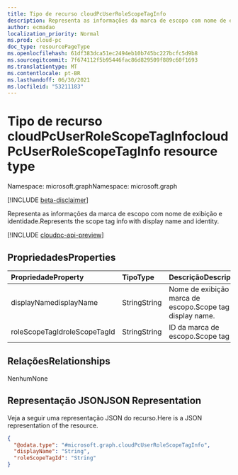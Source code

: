 ```yaml
---
title: Tipo de recurso cloudPcUserRoleScopeTagInfo
description: Representa as informações da marca de escopo com nome de exibição e identidade.
author: ecmadao
localization_priority: Normal
ms.prod: cloud-pc
doc_type: resourcePageType
ms.openlocfilehash: 61df383dca51ec2494eb10b745bc227bcfc5d9b8
ms.sourcegitcommit: 7f674112f5b95446fac86d829509f889c60f1693
ms.translationtype: MT
ms.contentlocale: pt-BR
ms.lasthandoff: 06/30/2021
ms.locfileid: "53211183"
---
```

# <a name="cloudpcuserrolescopetaginfo-resource-type"></a><span data-ttu-id="7ca1b-103">Tipo de recurso cloudPcUserRoleScopeTagInfo</span><span class="sxs-lookup"><span data-stu-id="7ca1b-103">cloudPcUserRoleScopeTagInfo resource type</span></span>

<span data-ttu-id="7ca1b-104">Namespace: microsoft.graph</span><span class="sxs-lookup"><span data-stu-id="7ca1b-104">Namespace: microsoft.graph</span></span>

[!INCLUDE [beta-disclaimer](../../includes/beta-disclaimer.md)]

<span data-ttu-id="7ca1b-105">Representa as informações da marca de escopo com nome de exibição e identidade.</span><span class="sxs-lookup"><span data-stu-id="7ca1b-105">Represents the scope tag info with display name and identity.</span></span>

[!INCLUDE [cloudpc-api-preview](../../includes/cloudpc-api-preview.md)]

## <a name="properties"></a><span data-ttu-id="7ca1b-106">Propriedades</span><span class="sxs-lookup"><span data-stu-id="7ca1b-106">Properties</span></span>
|<span data-ttu-id="7ca1b-107">Propriedade</span><span class="sxs-lookup"><span data-stu-id="7ca1b-107">Property</span></span>|<span data-ttu-id="7ca1b-108">Tipo</span><span class="sxs-lookup"><span data-stu-id="7ca1b-108">Type</span></span>|<span data-ttu-id="7ca1b-109">Descrição</span><span class="sxs-lookup"><span data-stu-id="7ca1b-109">Description</span></span>|
|:---|:---|:---|
|<span data-ttu-id="7ca1b-110">displayName</span><span class="sxs-lookup"><span data-stu-id="7ca1b-110">displayName</span></span>|<span data-ttu-id="7ca1b-111">String</span><span class="sxs-lookup"><span data-stu-id="7ca1b-111">String</span></span>|<span data-ttu-id="7ca1b-112">Nome de exibição da marca de escopo.</span><span class="sxs-lookup"><span data-stu-id="7ca1b-112">Scope tag display name.</span></span>|
|<span data-ttu-id="7ca1b-113">roleScopeTagId</span><span class="sxs-lookup"><span data-stu-id="7ca1b-113">roleScopeTagId</span></span>|<span data-ttu-id="7ca1b-114">String</span><span class="sxs-lookup"><span data-stu-id="7ca1b-114">String</span></span>|<span data-ttu-id="7ca1b-115">ID da marca de escopo.</span><span class="sxs-lookup"><span data-stu-id="7ca1b-115">Scope tag ID.</span></span>|

## <a name="relationships"></a><span data-ttu-id="7ca1b-116">Relações</span><span class="sxs-lookup"><span data-stu-id="7ca1b-116">Relationships</span></span>

<span data-ttu-id="7ca1b-117">Nenhum</span><span class="sxs-lookup"><span data-stu-id="7ca1b-117">None</span></span>

## <a name="json-representation"></a><span data-ttu-id="7ca1b-118">Representação JSON</span><span class="sxs-lookup"><span data-stu-id="7ca1b-118">JSON Representation</span></span>
<span data-ttu-id="7ca1b-119">Veja a seguir uma representação JSON do recurso.</span><span class="sxs-lookup"><span data-stu-id="7ca1b-119">Here is a JSON representation of the resource.</span></span>
<!-- {
  "blockType": "resource",
  "@odata.type": "microsoft.graph.cloudPcUserRoleScopeTagInfo"
}
-->
``` json
{
  "@odata.type": "#microsoft.graph.cloudPcUserRoleScopeTagInfo",
  "displayName": "String",
  "roleScopeTagId": "String"
}
```